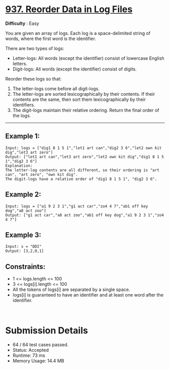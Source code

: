 # [937. Reorder Data in Log Files](https://leetcode.com/problems/reorder-data-in-log-files/)

**Difficulty** : Easy

You are given an array of logs. Each log is a space-delimited string of words, where the first word is the identifier.

There are two types of logs:

* Letter-logs: All words (except the identifier) consist of lowercase English letters.
* Digit-logs: All words (except the identifier) consist of digits.

Reorder these logs so that:

1. The letter-logs come before all digit-logs.
2. The letter-logs are sorted lexicographically by their contents. If their contents are the same, then sort them lexicographically by their identifiers.
3. The digit-logs maintain their relative ordering.
Return the final order of the logs.



---
 
## Example 1: 
```
Input: logs = ["dig1 8 1 5 1","let1 art can","dig2 3 6","let2 own kit dig","let3 art zero"]
Output: ["let1 art can","let3 art zero","let2 own kit dig","dig1 8 1 5 1","dig2 3 6"]
Explanation:
The letter-log contents are all different, so their ordering is "art can", "art zero", "own kit dig".
The digit-logs have a relative order of "dig1 8 1 5 1", "dig2 3 6".
```

## Example 2:
```
Input: logs = ["a1 9 2 3 1","g1 act car","zo4 4 7","ab1 off key dog","a8 act zoo"]
Output: ["g1 act car","a8 act zoo","ab1 off key dog","a1 9 2 3 1","zo4 4 7"]
```

## Example 3:
```
Input: s = "DDI"
Output: [3,2,0,1]
```
 
## Constraints:

* 1 <= logs.length <= 100
* 3 <= logs[i].length <= 100
* All the tokens of logs[i] are separated by a single space.
* logs[i] is guaranteed to have an identifier and at least one word after the identifier.

<br>

# Submission Details

* 64 / 64 test cases passed.
* Status: Accepted
* Runtime: 73 ms
* Memory Usage: 14.4 MB